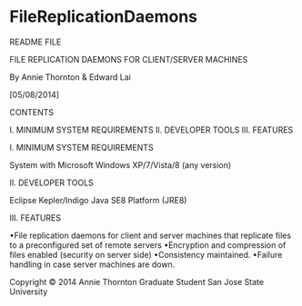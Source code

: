 FileReplicationDaemons
======================

README FILE

FILE REPLICATION DAEMONS FOR CLIENT/SERVER MACHINES

By Annie Thornton & Edward Lai

[05/08/2014]

CONTENTS

I. MINIMUM SYSTEM REQUIREMENTS II. DEVELOPER TOOLS III. FEATURES

I. MINIMUM SYSTEM REQUIREMENTS

System with Microsoft Windows XP/7/Vista/8 (any version)

II. DEVELOPER TOOLS

Eclipse Kepler/Indigo
Java SE8 Platform (JRE8)

III. FEATURES

•File replication daemons for client and server machines that replicate files to a preconfigured set of remote servers
•Encryption and compression of files enabled (security on server side)
•Consistency maintained.
•Failure handling in case server machines are down.


Copyright © 2014 
Annie Thornton 
Graduate Student 
San Jose State University

